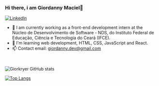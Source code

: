 ### Hi there, i am Giordanny Maciel👋

[![LinkedIn](https://img.shields.io/badge/LinkedIn-0077B5?style=for-the-badge&logo=linkedin&logoColor=white)](https://www.linkedin.com/in/giordanny-maciel/)

- 🔭 I am currently working as a front-end development intern at the Núcleo de Desenvolvimento de Software - NDS, do Instituto Federal de Educação, Ciência e Tecnologia do Ceará (IFCE).
- 🌱 I'm learning web development, HTML, CSS, JavaScript and React.
- 📫 Contact email: giordanny.dev@gmail.com

<br>


![Giorkryer GitHub stats](https://github-readme-stats.vercel.app/api?username=Giorkryer&show_icons=true&theme=tokyonight)

[![Top Langs](https://github-readme-stats.vercel.app/api/top-langs/?username=Giorkryer&layout=compact)](https://github.com/anuraghazra/github-readme-stats)

